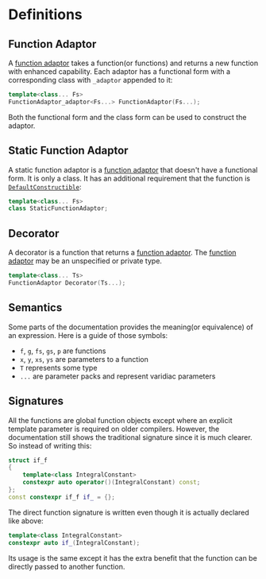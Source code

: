 Definitions
===========

Function Adaptor
----------------

A [function adaptor](<Function Adaptor>) takes a function(or functions) and returns a new function with enhanced capability. Each adaptor has a functional form with a corresponding class with `_adaptor` appended to it:

```cpp
template<class... Fs>
FunctionAdaptor_adaptor<Fs...> FunctionAdaptor(Fs...);
```

Both the functional form and the class form can be used to construct the adaptor.

Static Function Adaptor
-----------------------

A static function adaptor is a [function adaptor](<Function Adaptor>) that doesn't have a functional form. It is only a class. It has an additional requirement that the function is [`DefaultConstructible`](DefaultConstructible):

```cpp
template<class... Fs>
class StaticFunctionAdaptor;
```

Decorator
---------

A decorator is a function that returns a [function adaptor](<Function Adaptor>). The [function adaptor](<Function Adaptor>) may be an unspecified or private type.

```cpp
template<class... Ts>
FunctionAdaptor Decorator(Ts...);
```

Semantics
---------

Some parts of the documentation provides the meaning(or equivalence) of an expression. Here is a guide of those symbols:

* `f`, `g`, `fs`, `gs`, `p` are functions
* `x`, `y`, `xs`, `ys` are parameters to a function
* `T` represents some type
* `...` are parameter packs and represent varidiac parameters

Signatures
----------

All the functions are global function objects except where an explicit template parameter is required on older compilers. However, the documentation still shows the traditional signature since it is much clearer. So instead of writing this:

```cpp
struct if_f
{
    template<class IntegralConstant>
    constexpr auto operator()(IntegralConstant) const;
};
const constexpr if_f if_ = {};
```

The direct function signature is written even though it is actually declared like above:

```cpp
template<class IntegralConstant>
constexpr auto if_(IntegralConstant);
```

Its usage is the same except it has the extra benefit that the function can be directly passed to another function.

